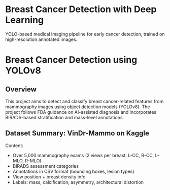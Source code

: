 # Breast Cancer Detection with Deep Learning
YOLO-based medical imaging pipeline for early cancer detection, trained on high-resolution annotated images.
# Breast Cancer Detection using YOLOv8

## Overview
This project aims to detect and classify breast cancer-related features from mammography images using object detection models (YOLOv8). The project follows FDA guidance on AI-assisted diagnosis and incorporates BIRADS-based stratification and mass-level annotations.

## Dataset Summary: VinDr-Mammo on Kaggle
Content:
  - Over 5,000 mammography exams (2 views per breast: L-CC, R-CC, L-MLO, R-MLO)
  - BIRADS assessment categories
  - Annotations in CSV format (bounding boxes, lesion types)
  - View position + breast density info
  - Labels: mass, calcification, asymmetry, architectural distortion

